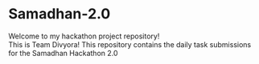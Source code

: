 # Samadhan-2.0

Welcome to my hackathon project repository!  
This is Team Divyora!
This repository contains the daily task submissions for the Samadhan Hackathon 2.0

